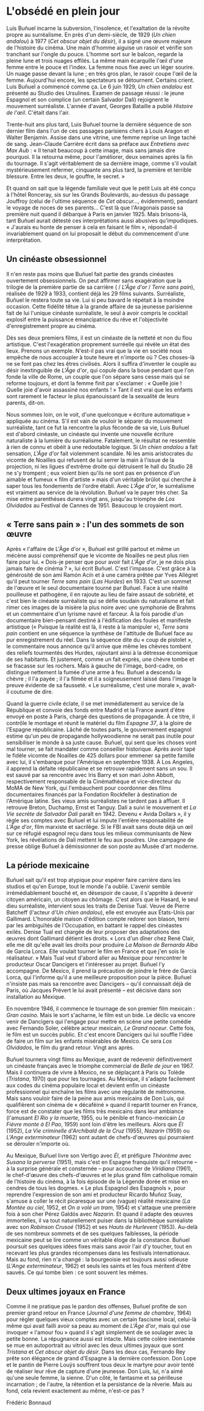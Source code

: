 # L'obsédé en plein jour

Luis Buñuel incarne la subversion, l'insolence, et l'exaltation de la révolte propre au surréalisme. En près d'un demi-siècle, de 1929 (_Un chien andalou_) à 1977 (_Cet obscur objet du désir_), il a signé une œuvre majeure de l'histoire du cinéma. Une main d'homme aiguise un rasoir et vérifie son tranchant sur l'ongle du pouce. L'homme sort sur le balcon, regarde la pleine lune et trois nuages effilés. La même main écarquille l'œil d'une femme entre le pouce et l'index. La femme nous fixe avec un léger sourire. Un nuage passe devant la lune ; en très gros plan, le rasoir coupe l'œil de la femme. Aujourd'hui encore, les spectateurs se détournent. Certains crient. Luis Buñuel a commencé comme ça. Le 6 juin 1929, _Un chien andalou_ est présenté au Studio des Ursulines. Examen de passage réussi : le jeune Espagnol et son complice (un certain Salvador Dalí) rejoignent le mouvement surréaliste. L'année d'avant, Georges Bataille a publié _Histoire de l'œil_. C'était dans l'air.

Trente-huit ans plus tard, Luis Buñuel tourne la dernière séquence de son dernier film dans l'un de ces passages parisiens chers à Louis Aragon et Walter Benjamin. Assise dans une vitrine, une femme reprise un linge taché de sang. Jean-Claude Carrière écrit dans sa préface aux _Entretiens avec Max Aub_ : « Il tenait beaucoup à cette image, mais sans jamais dire pourquoi. Il la retourna même, pour l'améliorer, deux semaines après la fin du tournage. Il s'agit véritablement de sa dernière image, comme s'il voulait mystérieusement refermer, cinquante ans plus tard, la première et terrible blessure. Entre les deux, le gouffre, le secret. »

Et quand on sait que la légende familiale veut que le petit Luis ait été conçu à l'hôtel Ronceray, sis sur les Grands Boulevards, au-dessus du passage Jouffroy (celui de l'ultime séquence de _Cet obscur..._, évidemment), pendant le voyage de noces de ses parents... C'est là que l'Aragonais passe sa première nuit quand il débarque à Paris en janvier 1925. Mais brisons-là, tant Buñuel aurait détesté ces interprétations aussi abusives qu'impudiques. « J'aurais eu honte de penser à cela en faisant le film », répondait-il invariablement quand on lui proposait le début du commencement d'une interprétation.

## Un cinéaste obsessionnel

Il n'en reste pas moins que Buñuel fait partie des grands cinéastes ouvertement obsessionnels. On peut affirmer sans exagération que la trilogie de la première partie de sa carrière ( / _L'Âge d'or_ / _Terre sans pain_), réalisée de 1929 à 1933, contient déjà les 29 films suivants. Surréaliste, Buñuel le restera toute sa vie. Lui si peu bavard le répétait à la moindre occasion. Cette fidélité têtue à la grande affaire de sa jeunesse parisienne fait de lui l'unique cinéaste surréaliste, le seul à avoir compris le cocktail explosif entre la puissance émancipatrice du rêve et l'objectivité d'enregistrement propre au cinéma.

Dès ses deux premiers films, il est un cinéaste de la netteté et non du flou artistique. C'est l'exagération proprement surréelle qui révèle un état des lieux. Prenons un exemple. N'est-il pas vrai que la vie en société nous empêche de nous accoupler à toute heure et n'importe où ? Ces choses-là ne se font pas chez les êtres civilisés. Alors il suffira d'inventer le couple au désir inextinguible de _L'Âge d'or_, qui copule dans la boue pendant que l'on fonde la ville de Rome, un couple que l'on sépare sans cesse mais qui se reforme toujours, et dont la femme finit par s'exclamer : « Quelle joie ! Quelle joie d'avoir assassiné nos enfants ! » Tant il est vrai que les enfants sont rarement le facteur le plus épanouissant de la sexualité de leurs parents, dit-on.

Nous sommes loin, on le voit, d'une quelconque « écriture automatique » appliquée au cinéma. S'il est vain de vouloir le séparer du mouvement surréaliste, tant ce fut la rencontre la plus féconde de sa vie, Luis Buñuel est d'abord cinéaste, un cinéaste qui invente une nouvelle écriture naturaliste à la lumière du surréalisme. Fatalement, le résultat ne ressemble à rien de connu et obéit à une redoutable logique. Si _Un chien andalou_ a fait sensation, _L'Âge d'or_ fait violemment scandale. Ni les amis aristocrates du vicomte de Noailles qui refusent de lui serrer la main à l'issue de la projection, ni les ligues d'extrême droite qui détruisent le hall du Studio 28 ne s'y trompent ; eux voient bien qu'ils ne sont pas en présence d'un aimable et fumeux « film d'artiste » mais d'un véritable brûlot qui cherche à saper tous les fondements de l'ordre établi. Avec _L'Âge d'or_, le surréalisme est vraiment au service de la révolution. Buñuel va le payer très cher. Sa mise entre parenthèses durera vingt ans, jusqu'au triomphe de _Los Olvidados_ au Festival de Cannes de 1951. Beaucoup le croyaient mort.

## « Terre sans pain » : l'un des sommets de son œuvre

Après « l'affaire de L'Âge d'or », Buñuel est grillé partout et même un mécène aussi compréhensif que le vicomte de Noailles ne peut plus rien faire pour lui. « Dois-je penser que pour avoir fait _L'Âge d'or_, je ne dois plus jamais faire de cinéma ? », lui écrit Buñuel. C'est l'impasse. C'est grâce à la générosité de son ami Ramón Acín et à une caméra prêtée par Yves Allégret qu'il peut tourner _Terre sans pain_ (_Las Hurdes_) en 1933. C'est un sommet de l'œuvre et le seul documentaire tourné par Buñuel. Face à une réalité pouilleuse et pathogène, il en rajoute au lieu de faire assaut de sobriété, et c'est bien le cinéaste surréaliste qui se défie soudain du naturalisme et fait rimer ces images de la misère la plus noire avec une symphonie de Brahms et un commentaire d'un lyrisme navré et farceur. À la fois parodie d'un documentaire bien-pensant destiné à l'édification des foules et manifeste artistique (« Puisque la réalité est là, il reste à la manipuler »), _Terre sans pain_ contient en une séquence la synthèse de l'attitude de Buñuel face au pur enregistrement du réel. Dans la séquence dite du « coup de pistolet », le commentaire nous annonce qu'il arrive que même les chèvres tombent des reliefs tourmentés des Hurdes, rajoutant ainsi à la détresse économique de ses habitants. Et justement, comme un fait exprès, une chèvre tombe et se fracasse sur les rochers. Mais à gauche de l'image, bord-cadre, on distingue nettement la fumée d'une arme à feu. Buñuel a descendu la chèvre ; il l'a payée ; il l'a filmée et il a soigneusement laissé dans l'image la preuve évidente de sa fausseté. « Le surréalisme, c'est une morale », avait-il coutume de dire.

Quand la guerre civile éclate, il se met immédiatement au service de la République et convoie des fonds entre Madrid et la France avant d'être envoyé en poste à Paris, chargé des questions de propagande. À ce titre, il contrôle le montage et réunit le matériel du film _Espagne 37_, à la gloire de l'Espagne républicaine. Lâché de toutes parts, le gouvernement espagnol estime qu'un peu de propagande hollywoodienne ne serait pas inutile pour sensibiliser le monde à sa juste cause. Buñuel, qui sent que les choses vont mal tourner, se fait mandater comme conseiller historique. Après avoir tapé le fidèle vicomte de Noailles de 425 dollars pour emmener sa petite famille avec lui, il s'embarque pour l'Amérique en septembre 1938. À Los Angeles, il apprend la défaite républicaine et se retrouve rapidement sans un sou. Il est sauvé par sa rencontre avec Iris Barry et son mari John Abbott, respectivement responsable de la Cinémathèque et vice-directeur du MoMA de New York, qui l'embauchent pour coordonner des films documentaires financés par la Fondation Rockfeller à destination de l'Amérique latine. Ses vieux amis surréalistes ne tardent pas à affluer. Il retrouve Breton, Duchamp, Ernst et Tanguy. Dalí a suivi le mouvement et _La Vie secrète de Salvador Dalí_ paraît en 1942. Devenu « Avida Dollars », il y règle ses comptes avec Buñuel et lui impute l'entière responsabilité de _L'Âge d'or_, film marxiste et sacrilège. Si le FBI avait sans doute déjà un œil sur ce réfugié espagnol reçu dans tous les milieux communisants de New York, les révélations de Dalí mettent le feu aux poudres. Une campagne de presse oblige Buñuel à démissionner de son poste au Musée d'art moderne.

## La période mexicaine

Buñuel sait qu'il est trop atypique pour espérer faire carrière dans les studios et qu'en Europe, tout le monde l'a oublié. L'avenir semble irrémédiablement bouché et, en désespoir de cause, il s'apprête à devenir citoyen américain, un citoyen au chômage. C'est alors que le Hasard, le seul dieu surréaliste, intervient sous les traits de Denise Tual. Veuve de Pierre Batcheff (l'acteur d'_Un chien andalou_), elle est envoyée aux États-Unis par Gallimard. L'honorable maison d'édition compte redorer son blason, terni par les ambiguïtés de l'Occupation, en battant le rappel des cinéastes exilés. Denise Tual est chargée de leur proposer des adaptations des œuvres dont Gallimard détient les droits. « Lors d'un dîner chez René Clair, elle me dit qu'elle avait les droits pour produire _La Maison de Bernarda Alba_ de García Lorca. Elle voulait tourner le film en France et que j'en sois le réalisateur. » Mais Tual veut d'abord aller au Mexique pour rencontrer le producteur Oscar Dancigers et l'intéresser au projet. Buñuel l'y accompagne. De Mexico, il prend la précaution de joindre le frère de García Lorca, qui l'informe qu'il a une meilleure proposition pour la pièce. Buñuel n'insiste pas mais sa rencontre avec Dancigers – qu'il connaissait déjà de Paris, où Jacques Prévert le lui avait présenté – est décisive dans son installation au Mexique.

En novembre 1946, il commence le tournage de son premier film mexicain : _Gran casino_. Mais le sort s'acharne, le film est un bide. Le déclic va encore venir de Dancigers qui l'engage pour mettre en scène une petite comédie avec Fernando Soler, célèbre acteur mexicain, _Le Grand noceur_. Cette fois, le film est un succès public. Et c'est encore Dancigers qui lui souffle l'idée de faire un film sur les enfants misérables de Mexico. Ce sera _Los Olvidados_, le film du grand retour. Vingt ans après.

Buñuel tournera vingt films au Mexique, avant de redevenir définitivement un cinéaste français avec le triomphe commercial de _Belle de jour_ en 1967. Mais il continuera de vivre à Mexico, ne se déplaçant à Paris ou Tolède (_Tristana_, 1970) que pour les tournages. Au Mexique, il s'adapte facilement aux codes du cinéma populaire local et devient enfin un cinéaste professionnel qui enchaîne les films avec une régularité de métronome. Mais sans vouloir faire de la peine aux amis mexicains de Don Luis, qui qualifièrent son cinéma de « décaféiné » quand il repartit tourner en France, force est de constater que les films très mexicains dans leur ambiance (l'amusant _El Río y la muerte_, 1955, ou le pénible et franco-mexicain _La Fièvre monte à El Pao_, 1959) sont loin d'être les meilleurs. Alors que _Él_ (1952), _La Vie criminelle d'Archibald de la Cruz_ (1955), _Nazarin_ (1959) ou _L'Ange exterminateur_ (1962) sont autant de chefs-d'œuvres qui pourraient se dérouler n'importe où.

Au Mexique, Buñuel livre son Vertigo avec _Él_, et préfigure _Théorème_ avec _Susana la perverse_ (1951), mais c'est en Espagne franquiste qu'il retourne – à la surprise générale et consternée – pour accoucher de _Viridiana_ (1961), le chef-d'œuvre des chefs-d'œuvres et le plus grand film catholique romain de l'histoire du cinéma, à la fois épisode de la Légende dorée et mise en cendres de tous les dogmes. « Le plus Espagnol des Espagnols », pour reprendre l'expression de son ami et producteur Ricardo Muñoz Suay, s'amuse à coller le récit picaresque sur une (vague) réalité mexicaine (_La Montée au ciel_, 1952, et _On a volé un tram_, 1954) et s'attaque une première fois à son cher Pérez Galdós avec _Nazarin_. Et quand il adapte des œuvres immortelles, il va tout naturellement puiser dans la bibliothèque surréaliste avec son _Robinson Crusoé_ (1952) et ses _Hauts de Hurlevent_ (1953). Au-delà de ses nombreux sommets et de ses quelques faiblesses, la période mexicaine peut se lire comme un véritable éloge de la constance. Buñuel poursuit ses quelques idées fixes mais sans avoir l'air d'y toucher, tout en recevant les plus grandes récompenses dans les festivals internationaux. Mais au fond, rien n'a changé : la bourgeoisie est toujours aussi odieuse (_L'Ange exterminateur_, 1962) et seuls les saints et les fous méritent d'être sauvés. Ce qui tombe bien : ce sont souvent les mêmes.

## Deux ultimes joyaux en France

Comme il ne pratique pas le pardon des offenses, Buñuel profite de son premier grand retour en France (_Journal d'une femme de chambre_, 1964) pour régler quelques vieux comptes avec un certain fascisme local, celui-là même qui avait failli avoir sa peau au moment de _L'Âge d'or_, mais qui ose invoquer « l'amour fou » quand il s'agit simplement de se soulager avec la petite bonne. La répugnance aussi est intacte. Mais cette colère inentamée se mue en autoportrait au vitriol avec les deux ultimes joyaux que sont _Tristana_ et _Cet obscur objet du désir_. Dans les deux cas, Fernando Rey prête son élégance de grand d'Espagne à la dernière confession. Don Lope et le pantin de Pierre Louÿs souffrent tous deux le martyre pour avoir tenté de réaliser leur rêve de capture d'une jeunesse. Don Luis, lui, n'a aimé qu'une seule femme, la sienne. D'un côté, le fantasme et sa périlleuse incarnation ; de l'autre, la rétention et la persistance de la rêverie. Mais au fond, cela revient exactement au même, n'est-ce pas ?

Frédéric Bonnaud